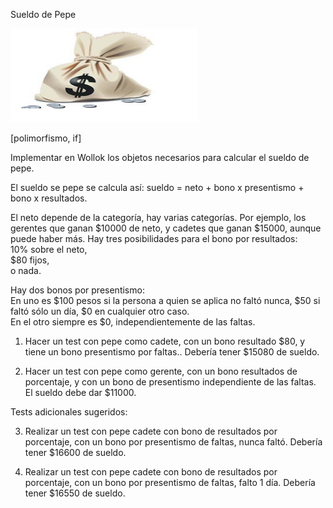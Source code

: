 Sueldo de Pepe

<img src="img/money.jpg" height="150" width="300">

[polimorfismo, if]

Implementar en Wollok los objetos necesarios para calcular el sueldo de pepe.
  
El sueldo se pepe se calcula así: sueldo = neto + bono x presentismo + bono x resultados.

El neto depende de la categoría, hay varias categorías. Por ejemplo, los gerentes que ganan $10000 de neto, y cadetes que ganan $15000, aunque puede haber más.
Hay tres posibilidades para el bono por resultados:  
10% sobre el neto,  
$80 fijos,  
o nada.

Hay dos bonos por presentismo:</br>
En uno es $100 pesos si la persona a quien se aplica no faltó nunca, $50 si faltó sólo un día, $0 en cualquier otro caso. </br>
En el otro siempre es $0, independientemente de las faltas. 

1) Hacer un test con pepe como cadete, con un bono resultado $80, y tiene un bono presentismo por faltas.. Debería tener $15080 de sueldo.

2) Hacer un test con pepe como gerente, con un bono resultados de porcentaje, y con un bono de presentismo independiente de las faltas. El sueldo debe dar $11000.

Tests adicionales sugeridos: 

3) Realizar un test con pepe cadete con bono de resultados por porcentaje, con un bono por presentismo de faltas, nunca faltó. Debería tener $16600 de sueldo.

4) Realizar un test con pepe cadete con bono de resultados por porcentaje, con un bono por presentismo de faltas, falto 1 día. Debería tener $16550 de sueldo.
